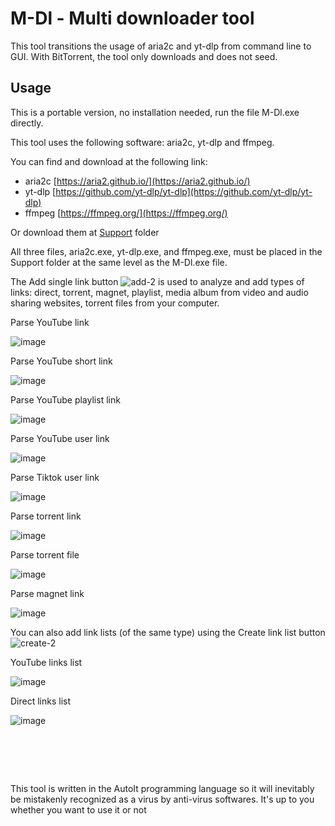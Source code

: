 # M-Dl - Multi downloader tool

This tool transitions the usage of aria2c and yt-dlp from command line to GUI.
With BitTorrent, the tool only downloads and does not seed.

## Usage
This is a portable version, no installation needed, run the file M-Dl.exe directly.

This tool uses the following software: aria2c, yt-dlp and ffmpeg.

You can find and download at the following link:

* aria2c [https://aria2.github.io/](https://aria2.github.io/)
* yt-dlp [https://github.com/yt-dlp/yt-dlp](https://github.com/yt-dlp/yt-dlp)
* ffmpeg [https://ffmpeg.org/](https://ffmpeg.org/)


Or download them at [Support](https://github.com/yutijang/M-Dl/tree/main/Support) folder

All three files, aria2c.exe, yt-dlp.exe, and ffmpeg.exe, must be placed in the Support folder at the same level as the M-Dl.exe file.


The Add single link button ![add-2](https://github.com/yutijang/M-Dl/assets/5685320/419abd74-e788-4ca9-9b3a-453f9464843c) is used to analyze and add types of links: direct, torrent, magnet, playlist, media album from video and audio sharing websites, torrent files from your computer.

Parse YouTube link

![image](https://github.com/yutijang/M-Dl/assets/5685320/cc203982-a4f7-47f5-a6ef-b9a5adb5d417)

Parse YouTube short link

![image](https://github.com/yutijang/M-Dl/assets/5685320/747475b9-97bc-4a3c-a72f-43b5cc00ad90)

Parse YouTube playlist link

![image](https://github.com/yutijang/M-Dl/assets/5685320/02d24dfb-f1eb-4404-8c5f-28d76c4c46c4)

Parse YouTube user link

![image](https://github.com/yutijang/M-Dl/assets/5685320/6da4c7e1-ee10-4b15-a6a8-f0132fb81f71)

Parse Tiktok user link

![image](https://github.com/yutijang/M-Dl/assets/5685320/f89f144f-07d7-4203-949b-acd936fcceb0)

Parse torrent link

![image](https://github.com/yutijang/M-Dl/assets/5685320/5459c84e-272c-4813-9164-377c1b2cd09e)

Parse torrent file

![image](https://github.com/yutijang/M-Dl/assets/5685320/db8ed6fc-7473-44da-9f2c-28dd44263f96)

Parse magnet link

![image](https://github.com/yutijang/M-Dl/assets/5685320/94ee0f5c-cb75-4e57-9df4-facdc14c1b7a)


You can also add link lists (of the same type) using the Create link list button ![create-2](https://github.com/yutijang/M-Dl/assets/5685320/6bd7719d-271d-44d5-be56-df746fd1ae28)

YouTube links list

![image](https://github.com/yutijang/M-Dl/assets/5685320/4b6e1735-bdd1-4202-a150-1a0437b4a90b)

Direct links list

![image](https://github.com/yutijang/M-Dl/assets/5685320/b7fb562f-4fa6-4c9d-a7a4-458ef99488ac)


#  
This tool is written in the AutoIt programming language so it will inevitably be mistakenly recognized as a virus by anti-virus softwares. It's up to you whether you want to use it or not
